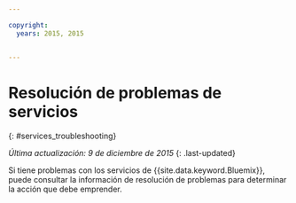 ```yaml
---

copyright:
  years: 2015, 2015


---
```


# Resolución de problemas de servicios
{: #services_troubleshooting}

*Última actualización: 9 de diciembre de 2015*
{: .last-updated}

Si tiene problemas con los servicios de {{site.data.keyword.Bluemix}}, puede consultar la información de resolución de problemas para determinar la acción que debe emprender.
